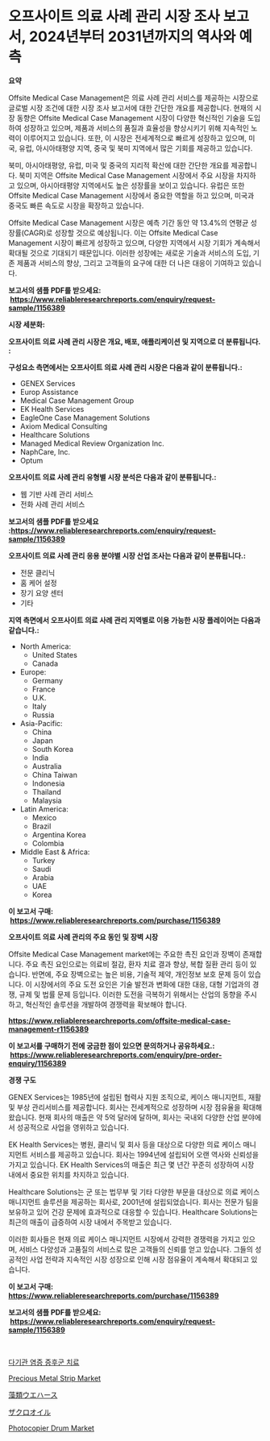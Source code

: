 <p><h1>오프사이트 의료 사례 관리 시장 조사 보고서, 2024년부터 2031년까지의 역사와 예측</h1></p><p><strong>요약</strong></p>
<p><p>Offsite Medical Case Management은 의료 사례 관리 서비스를 제공하는 시장으로 글로벌 시장 조건에 대한 시장 조사 보고서에 대한 간단한 개요를 제공합니다. 현재의 시장 동향은 Offsite Medical Case Management 시장이 다양한 혁신적인 기술을 도입하여 성장하고 있으며, 제품과 서비스의 품질과 효율성을 향상시키기 위해 지속적인 노력이 이루어지고 있습니다. 또한, 이 시장은 전세계적으로 빠르게 성장하고 있으며, 미국, 유럽, 아시아태평양 지역, 중국 및 북미 지역에서 많은 기회를 제공하고 있습니다.</p><p>북미, 아시아태평양, 유럽, 미국 및 중국의 지리적 확산에 대한 간단한 개요를 제공합니다. 북미 지역은 Offsite Medical Case Management 시장에서 주요 시장을 차지하고 있으며, 아시아태평양 지역에서도 높은 성장률을 보이고 있습니다. 유럽은 또한 Offsite Medical Case Management 시장에서 중요한 역할을 하고 있으며, 미국과 중국도 빠른 속도로 시장을 확장하고 있습니다.</p><p>Offsite Medical Case Management 시장은 예측 기간 동안 약 13.4%의 연평균 성장률(CAGR)로 성장할 것으로 예상됩니다. 이는 Offsite Medical Case Management 시장이 빠르게 성장하고 있으며, 다양한 지역에서 시장 기회가 계속해서 확대될 것으로 기대되기 때문입니다. 이러한 성장에는 새로운 기술과 서비스의 도입, 기존 제품과 서비스의 향상, 그리고 고객들의 요구에 대한 더 나은 대응이 기여하고 있습니다.</p></p>
<p><strong>보고서의 샘플 PDF를 받으세요: &nbsp;<a href="https://www.reliableresearchreports.com/enquiry/request-sample/1156389">https://www.reliableresearchreports.com/enquiry/request-sample/1156389</a></strong></p>
<p><strong>시장 세분화:</strong></p>
<p><strong> 오프사이트 의료 사례 관리 시장은 개요, 배포, 애플리케이션 및 지역으로 더 분류됩니다. :</strong></p>
<p><strong>구성요소 측면에서는 오프사이트 의료 사례 관리 시장은 다음과 같이 분류됩니다.:</strong></p>
<p><ul><li>GENEX Services</li><li>Europ Assistance</li><li>Medical Case Management Group</li><li>EK Health Services</li><li>EagleOne Case Management Solutions</li><li>Axiom Medical Consulting</li><li>Healthcare Solutions</li><li>Managed Medical Review Organization Inc.</li><li>NaphCare, Inc.</li><li>Optum</li></ul></p>
<p><strong> 오프사이트 의료 사례 관리 유형별 시장 분석은 다음과 같이 분류됩니다.:</strong></p>
<p><ul><li>웹 기반 사례 관리 서비스</li><li>전화 사례 관리 서비스</li></ul></p>
<p><strong>보고서의 샘플 PDF를 받으세요 :<a href="https://www.reliableresearchreports.com/enquiry/request-sample/1156389">https://www.reliableresearchreports.com/enquiry/request-sample/1156389</a></strong></p>
<p><strong> 오프사이트 의료 사례 관리 응용 분야별 시장 산업 조사는 다음과 같이 분류됩니다.:</strong></p>
<p><ul><li>전문 클리닉</li><li>홈 케어 설정</li><li>장기 요양 센터</li><li>기타</li></ul></p>
<p><strong>지역 측면에서 오프사이트 의료 사례 관리 지역별로 이용 가능한 시장 플레이어는 다음과 같습니다.:</strong></p>
<p><ul>
    <li>
        North America:
        <ul>
            <li>United States</li>
            <li>Canada</li>
        </ul>
    </li>
    <li>
        Europe:
        <ul>
            <li>Germany</li>
            <li>France</li>
            <li>U.K.</li>
            <li>Italy</li>
            <li>Russia</li>
        </ul>
    </li>
    <li>
        Asia-Pacific:
        <ul>
            <li>China</li>
            <li>Japan</li>
            <li>South Korea</li>
            <li>India</li>
            <li>Australia</li>
            <li>China Taiwan</li>
            <li>Indonesia</li>
            <li>Thailand</li>
            <li>Malaysia</li>
        </ul>
    </li>
    <li>
        Latin America:
        <ul>
            <li>Mexico</li>
            <li>Brazil</li>
            <li>Argentina Korea</li>
            <li>Colombia</li>
        </ul>
    </li>
    <li>
        Middle East & Africa:
        <ul>
            <li>Turkey</li>
            <li>Saudi</li>
            <li>Arabia</li>
            <li>UAE</li>
            <li>Korea</li>
        </ul>
    </li>
    </ul></p>
<p><strong>이 보고서 구매: &nbsp;<a href="https://www.reliableresearchreports.com/purchase/1156389">https://www.reliableresearchreports.com/purchase/1156389</a></strong></p>
<p><strong>오프사이트 의료 사례 관리의 주요 동인 및 장벽 시장</strong></p>
<p><p>Offsite Medical Case Management market에는 주요한 촉진 요인과 장벽이 존재합니다. 주요 촉진 요인으로는 의료비 절감, 환자 치료 결과 향상, 복합 질환 관리 등이 있습니다. 반면에, 주요 장벽으로는 높은 비용, 기술적 제약, 개인정보 보호 문제 등이 있습니다. 이 시장에서의 주요 도전 요인은 기술 발전과 변화에 대한 대응, 대형 기업과의 경쟁, 규제 및 법률 문제 등입니다. 이러한 도전을 극복하기 위해서는 산업의 동향을 주시하고, 혁신적인 솔루션을 개발하여 경쟁력을 확보해야 합니다.</p></p>
<p><strong><a href="https://www.reliableresearchreports.com/offsite-medical-case-management-r1156389">https://www.reliableresearchreports.com/offsite-medical-case-management-r1156389</a></strong></p>
<p><strong>이 보고서를 구매하기 전에 궁금한 점이 있으면 문의하거나 공유하세요.: &nbsp;<a href="https://www.reliableresearchreports.com/enquiry/pre-order-enquiry/1156389">https://www.reliableresearchreports.com/enquiry/pre-order-enquiry/1156389</a></strong></p>
<p><strong>경쟁 구도</strong></p>
<p><p>GENEX Services는 1985년에 설립된 협력사 지원 조직으로, 케이스 매니지먼트, 재활 및 부상 관리서비스를 제공합니다. 회사는 전세계적으로 성장하며 시장 점유율을 확대해 왔습니다. 현재 회사의 매출은 약 5억 달러에 달하며, 회사는 국내외 다양한 산업 분야에서 성공적으로 사업을 영위하고 있습니다.</p><p>EK Health Services는 병원, 클리닉 및 회사 등을 대상으로 다양한 의료 케이스 매니지먼트 서비스를 제공하고 있습니다. 회사는 1994년에 설립되어 오랜 역사와 신뢰성을 가지고 있습니다. EK Health Services의 매출은 최근 몇 년간 꾸준히 성장하여 시장 내에서 중요한 위치를 차지하고 있습니다.</p><p>Healthcare Solutions는 군 또는 법무부 및 기타 다양한 부문을 대상으로 의료 케이스 매니지먼트 솔루션을 제공하는 회사로, 2001년에 설립되었습니다. 회사는 전문가 팀을 보유하고 있어 건강 문제에 효과적으로 대응할 수 있습니다. Healthcare Solutions는 최근의 매출이 급증하여 시장 내에서 주목받고 있습니다.</p><p>이러한 회사들은 현재 의료 케이스 매니지먼트 시장에서 강력한 경쟁력을 가지고 있으며, 서비스 다양성과 고품질의 서비스로 많은 고객들의 신뢰를 얻고 있습니다. 그들의 성공적인 사업 전략과 지속적인 시장 성장으로 인해 시장 점유율이 계속해서 확대되고 있습니다.</p></p>
<p><strong>이 보고서 구매: &nbsp; <a href="https://www.reliableresearchreports.com/purchase/1156389">https://www.reliableresearchreports.com/purchase/1156389</a></strong></p>
<p><strong>보고서의 샘플 PDF를 받으세요: &nbsp;<a href="https://www.reliableresearchreports.com/enquiry/request-sample/1156389">https://www.reliableresearchreports.com/enquiry/request-sample/1156389</a></strong><strong></strong></p>
<p>&nbsp;</p>
<p><p><a href="https://medium.com/@emmettsaynford43546/%EB%8B%A4%EC%A4%91%EA%B3%84%ED%86%B5-%EC%97%BC%EC%A6%9D-%EC%A6%9D%ED%9B%84%EA%B5%B0-%EC%B9%98%EB%A3%8C-%EC%8B%9C%EC%9E%A5-%EB%B3%B4%EA%B3%A0%EC%84%9C%EB%8A%94-%EC%9D%B4-%EC%8B%9C%EC%9E%A5%EC%9D%98-%EC%B5%9C%EC%8B%A0-%ED%8A%B8%EB%A0%8C%EB%93%9C%EC%99%80-%EC%84%B1%EC%9E%A5-%EA%B8%B0%ED%9A%8C%EB%A5%BC-%EB%B3%B4%EC%97%AC%EC%A4%8D%EB%8B%88%EB%8B%A4-d31989b16639">다기관 염증 증후군 치료</a></p><p><a href="https://issuu.com/reportprime-2/docs/precious-metal-strip-market-size-2030.pptx">Precious Metal Strip Market</a></p><p><a href="https://medium.com/@jacksonwiza1924/%E8%97%BB%E9%A1%9E%E3%82%A6%E3%82%A8%E3%83%8F%E3%83%BC%E3%82%B9%E5%B8%82%E5%A0%B4-%E7%A8%AE%E9%A1%9E-%E7%94%A8%E9%80%94-%E5%9C%B0%E7%90%86%E3%81%AB%E3%82%88%E3%82%8B%E5%8C%85%E6%8B%AC%E7%9A%84%E3%81%AA%E8%A9%95%E4%BE%A1-5b52393c2c2b">藻類ウエハース</a></p><p><a href="https://github.com/CloydAbbott2023/Market-Research-Report-List-1/blob/main/377326056187.md">ザクロオイル</a></p><p><a href="https://www.linkedin.com/pulse/photocopier-drum-market-trends-forecast-competitive-analysis-ododc">Photocopier Drum Market</a></p></p>